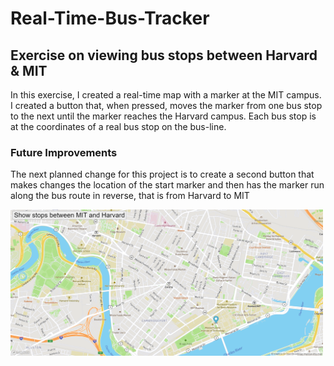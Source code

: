 # Real-Time-Bus-Tracker
## Exercise on viewing bus stops between Harvard & MIT
<p>In this exercise, I created a real-time map with a marker at the MIT campus. I created a button that, when pressed, moves the marker from one bus stop to the next until the marker reaches the Harvard campus. Each bus stop is at the coordinates of a real bus stop on the bus-line.</p>
<h3>Future Improvements</h3>
<p>The next planned change for this project is to create a second button that makes changes the location of the start marker and then has the marker run along the bus route in reverse, that is from Harvard to MIT</p>
<img src= "bus-tracker.png" width='500' />
